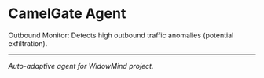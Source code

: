 # CamelGate Agent

Outbound Monitor: Detects high outbound traffic anomalies (potential exfiltration).

---

*Auto-adaptive agent for WidowMind project.*